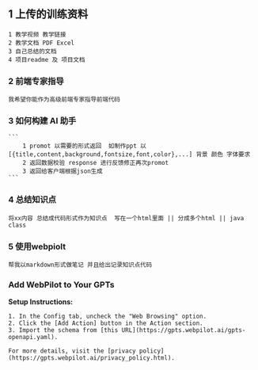 ## 1 上传的训练资料

    1 教学视频 教学链接
    2 教学文档 PDF Excel
    3 自己总结的文档
    4 项目readme 及 项目文档

### 2 前端专家指导

    我希望你能作为高级前端专家指导前端代码

### 3 如何构建 AI 助手

    ```
        1 promot 以需要的形式返回  如制作ppt 以 [{title,content,background,fontsize,font,color},...] 背景 颜色 字体要求
        2 返回数据校验 response 进行反馈修正再次promot
        3 返回给客户端根据json生成
    ```

### 4 总结知识点
```
将xx内容 总结成代码形式作为知识点  写在一个html里面 || 分成多个html || java class

```

### 5 使用webpiolt 

```
帮我以markdown形式做笔记 并且给出记录知识点代码
```

### Add WebPilot to Your GPTs

**Setup Instructions:**
```
1. In the Config tab, uncheck the "Web Browsing" option.
2. Click the [Add Action] button in the Action section.
3. Import the schema from [this URL](https://gpts.webpilot.ai/gpts-openapi.yaml).

For more details, visit the [privacy policy](https://gpts.webpilot.ai/privacy_policy.html).
```